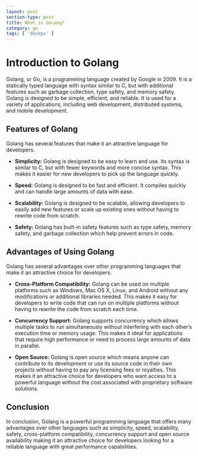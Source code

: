 ```yaml
---
layout: post
section-type: post
title: What is GoLang?
category: go
tags: [ 'devops' ]
---
```


# Introduction to Golang

Golang, or Go, is a programming language created by Google in 2009. It is a statically typed language with syntax similar to C, but with additional features such as garbage collection, type safety, and memory safety. Golang is designed to be simple, efficient, and reliable. It is used for a variety of applications, including web development, distributed systems, and mobile development.

## Features of Golang

Golang has several features that make it an attractive language for developers. 

- **Simplicity:** Golang is designed to be easy to learn and use. Its syntax is similar to C, but with fewer keywords and more concise syntax. This makes it easier for new developers to pick up the language quickly. 

- **Speed:** Golang is designed to be fast and efficient. It compiles quickly and can handle large amounts of data with ease. 

- **Scalability:** Golang is designed to be scalable, allowing developers to easily add new features or scale up existing ones without having to rewrite code from scratch. 

- **Safety:** Golang has built-in safety features such as type safety, memory safety, and garbage collection which help prevent errors in code. 

## Advantages of Using Golang 

Golang has several advantages over other programming languages that make it an attractive choice for developers. 

- **Cross-Platform Compatibility:** Golang can be used on multiple platforms such as Windows, Mac OS X, Linux, and Android without any modifications or additional libraries needed. This makes it easy for developers to write code that can run on multiple platforms without having to rewrite the code from scratch each time. 

- **Concurrency Support:** Golang supports concurrency which allows multiple tasks to run simultaneously without interfering with each other’s execution time or memory usage. This makes it ideal for applications that require high performance or need to process large amounts of data in parallel. 

- **Open Source:** Golang is open source which means anyone can contribute to its development or use its source code in their own projects without having to pay any licensing fees or royalties. This makes it an attractive choice for developers who want access to a powerful language without the cost associated with proprietary software solutions. 

## Conclusion

In conclusion, Golang is a powerful programming language that offers many advantages over other languages such as simplicity, speed, scalability, safety, cross-platform compatibility, concurrency support and open source availability making it an attractive choice for developers looking for a reliable language with great performance capabilities.
